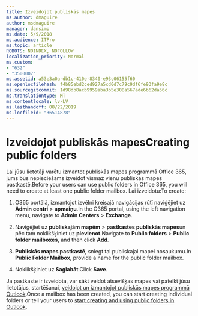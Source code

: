 ```yaml
---
title: Izveidojot publiskās mapes
ms.author: dmaguire
author: msdmaguire
manager: dansimp
ms.date: 5/9/2018
ms.audience: ITPro
ms.topic: article
ROBOTS: NOINDEX, NOFOLLOW
localization_priority: Normal
ms.custom:
- "632"
- "3500007"
ms.assetid: a53e3a0a-db1c-410e-8340-e93c06155f60
ms.openlocfilehash: f4b85ebd2ced927a5cd0d7c79c9df6fe93fa9e8c
ms.sourcegitcommit: 1d98db8acb9959aba3b5e308a567ade6b62da56c
ms.translationtype: MT
ms.contentlocale: lv-LV
ms.lasthandoff: 08/22/2019
ms.locfileid: "36514878"
---
```

# <a name="creating-public-folders"></a><span data-ttu-id="afd36-102">Izveidojot publiskās mapes</span><span class="sxs-lookup"><span data-stu-id="afd36-102">Creating public folders</span></span>

<span data-ttu-id="afd36-103">Lai jūsu lietotāji varētu izmantot publiskās mapes programmā Office 365, jums būs nepieciešams izveidot vismaz vienu publiskās mapes pastkastē.</span><span class="sxs-lookup"><span data-stu-id="afd36-103">Before your users can use public folders in Office 365, you will need to create at least one public folder mailbox.</span></span> <span data-ttu-id="afd36-104">Lai izveidotu:</span><span class="sxs-lookup"><span data-stu-id="afd36-104">To create:</span></span>
  
1. <span data-ttu-id="afd36-105">O365 portālā, izmantojot izvēlni kreisajā navigācijas rūtī naviģējiet uz **Admin centri** \> **apmaiņu**.</span><span class="sxs-lookup"><span data-stu-id="afd36-105">In the O365 portal, using the left navigation menu, navigate to **Admin Centers** \> **Exchange**.</span></span>

2. <span data-ttu-id="afd36-106">Naviģējiet uz **publiskajām mapēm** \> **pastkastes publiskās mapes**un pēc tam noklikšķiniet uz **pievienot**.</span><span class="sxs-lookup"><span data-stu-id="afd36-106">Navigate to **Public folders** \> **Public folder mailboxes**, and then click **Add**.</span></span>

3. <span data-ttu-id="afd36-107">**Publiskās mapes pastkastē**, sniegt tai publiskajai mapei nosaukumu.</span><span class="sxs-lookup"><span data-stu-id="afd36-107">In **Public Folder Mailbox**, provide a name for the public folder mailbox.</span></span>

4. <span data-ttu-id="afd36-108">Noklikšķiniet uz **Saglabāt**.</span><span class="sxs-lookup"><span data-stu-id="afd36-108">Click **Save**.</span></span>

<span data-ttu-id="afd36-109">Ja pastkaste ir izveidota, var sākt veidot atsevišķas mapes vai pateikt jūsu lietotājus, startēšanai, [veidojot un izmantojot publiskās mapes programmā Outlook](https://support.office.com/article/Create-and-share-a-public-folder-in-Outlook-a2835011-d524-4a5c-a207-05c159bb2a97).</span><span class="sxs-lookup"><span data-stu-id="afd36-109">Once a mailbox has been created, you can start creating individual folders or tell your users to [start creating and using public folders in Outlook](https://support.office.com/article/Create-and-share-a-public-folder-in-Outlook-a2835011-d524-4a5c-a207-05c159bb2a97).</span></span>
  